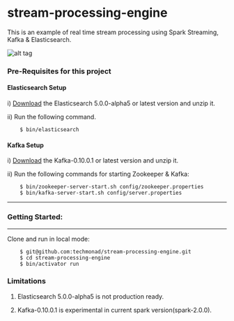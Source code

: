 # stream-processing-engine

This is an example of real time stream processing using Spark Streaming, Kafka & Elasticsearch.

![alt tag](/doc/stream_processing.png)

### Pre-Requisites for this project

#### Elasticsearch Setup
  i) [Download](https://www.elastic.co/downloads/elasticsearch) the Elasticsearch 5.0.0-alpha5 or latest version  and unzip it.

  ii) Run the following command.

        $ bin/elasticsearch
        
        
#### Kafka Setup
 i) [Download](http://kafka.apache.org/downloads.html) the Kafka-0.10.0.1 or latest version  and unzip it.

 ii) Run the following commands for starting Zookeeper & Kafka:
    
        $ bin/zookeeper-server-start.sh config/zookeeper.properties 
        $ bin/kafka-server-start.sh config/server.properties
        
-----------------------------------------------------------------------
### Getting Started:
-----------------------------------------------------------------------

 Clone and run in local mode:

        $ git@github.com:techmonad/stream-processing-engine.git
        $ cd stream-processing-engine
        $ bin/activator run
        
        
### Limitations
 1) Elasticsearch 5.0.0-alpha5 is not production ready.
 
 2) Kafka-0.10.0.1 is experimental in current spark version(spark-2.0.0).
